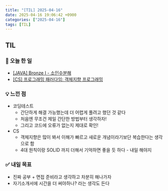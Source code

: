 ```yaml
---
title: "[TIL] 2025-04-16"
date: 2025-04-16 19:06:42 +0900
categories: ["2025-04-16"]
tags: [TIL]
---
```

## TIL
### 📌 오늘 한 일
- [[JAVA] Bronze I - 소인수분해](https://jelliclesu.github.io/2025-04-16/algorithm/2025/04/16/algo.html)
- [[CS] 프로그래밍 패러다임: 객체지향 프로그래밍](https://jelliclesu.github.io/2025-04-16/cs/2025/04/16/cs.html)

### 💡 느낀 점
- 코딩테스트
  - 간단하게 해결 가능했는데 더 어렵게 풀려고 했던 것 같다
  - 처음엔 무조건 제일 간단한 방법부터 생각하자!
  - 그리고 코드에 오류가 없는지 제대로 확인!
- CS
  - 객체지향은 많이 봐서 이해가 빠르고 새로운 개념이라기보단 복습한다는 생각으로 함
  - 4대 원칙이랑 SOLID 까지 더해서 기억하면 좋을 듯 하다 - 내일 해야지

### ✅ 내일 목표
- 진짜 공부 + 면접 준비라고 생각하고 차분히 해나가자
- 자기소개서에 시간을 더 써야하나? 라는 생각도 든다
